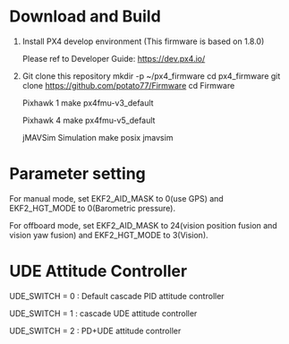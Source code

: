 # Download and Build
1. Install PX4 develop environment (This firmware is based on 1.8.0)
   
   Please ref to Developer Guide: https://dev.px4.io/
   
2. Git clone this repository
   mkdir -p ~/px4_firmware
   cd px4_firmware
   git clone https://github.com/potato77/Firmware
   cd Firmware
   
   Pixhawk 1
   make px4fmu-v3_default 

   Pixhawk 4
   make px4fmu-v5_default 

   jMAVSim Simulation
   make posix jmavsim


# Parameter setting

For manual mode, set EKF2_AID_MASK to 0(use GPS) and EKF2_HGT_MODE to 0(Barometric pressure).

For offboard mode, set EKF2_AID_MASK to 24(vision position fusion and vision yaw fusion) and EKF2_HGT_MODE to 3(Vision).

# UDE Attitude Controller

UDE_SWITCH = 0 : Default cascade PID attitude controller

UDE_SWITCH = 1 : cascade UDE attitude controller

UDE_SWITCH = 2 : PD+UDE attitude controller
